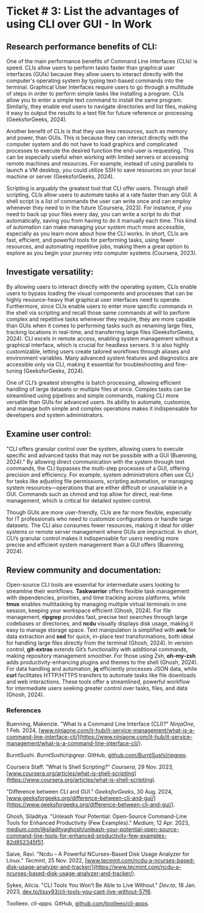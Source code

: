 # Ticket # 3: List the advantages of using CLI over GUI - In Work

## Research performance benefits of CLI:

One of the main performance benefits of Command Line Interfaces (CLIs) is speed. CLIs allow users to perform tasks faster than graphical user interfaces (GUIs) because they allow users to interact directly with the computer's operating system by typing text-based commands into the terminal. Graphical User Interfaces require users to go through a multitude of steps in order to perform simple tasks like installing a program. CLIs allow you to enter a simple text command to install the same program. Similarly, they enable end users to navigate directories and list files, making it easy to output the results to a text file for future reference or processing (GeeksforGeeks, 2024).

Another benefit of CLIs is that they use less resources, such as memory and power, than GUIs. This is because they can interact directly with the computer system and do not have to load graphics and complicated processes to execute the desired function the end-user is requesting. This can be especially useful when working with limited servers or accessing remote machines and resources. For example, instead of using parallels to launch a VM desktop, you could utilize SSH to save resources on your local machine or server (GeeksforGeeks, 2024).  

Scripting is arguably the greatest tool that CLI offer users. Through shell scripting, CLIs allow users to automate tasks at a rate faster than any GUI. A shell script is a list of commands the user can write once and can employ whenever they need to in the future (Coursera, 2023). For instance, if you need to back up your files every day, you can write a script to do that automatically, saving you from having to do it manually each time. This kind of automation can make managing your system much more accessible, especially as you learn more about how the CLI works. In short, CLIs are fast, efficient, and powerful tools for performing tasks, using fewer resources, and automating repetitive jobs, making them a great option to explore as you begin your journey into computer systems (Coursera, 2023).

## Investigate versatility:

By allowing users to interact directly with the operating system, CLIs enable users to bypass loading the visual components and processes that can be highly resource-heavy that graphical user interfaces need to operate. Furthermore, since CLIs enable users to enter more specific commands in the shell via scripting and recall those same commands at will to perform complex and repetitive tasks whenever they require, they are more capable than GUIs when it comes to performing tasks such as renaming large files, tracking locations in real-time, and transferring large files (GeeksforGeeks, 2024).
CLI excels in remote access, enabling system management without a graphical interface, which is crucial for headless servers. It is also highly customizable, letting users create tailored workflows through aliases and environment variables. Many advanced system features and diagnostics are accessible only via CLI, making it essential for troubleshooting and fine-tuning (GeeksforGeeks, 2024).

One of CLI’s greatest strengths is batch processing, allowing efficient handling of large datasets or multiple files at once. Complex tasks can be streamlined using pipelines and simple commands, making CLI more versatile than GUIs for advanced users. Its ability to automate, customize, and manage both simple and complex operations makes it indispensable for developers and system administrators.

## Examine user control:

"CLI offers granular control over the system, allowing users to execute specific and advanced tasks that may not be possible with a GUI (Buenning, 2024)." By allowing direct communication with the system through text commands, the CLI bypasses the multi-step processes of a GUI, offering precision and efficiency.
For example, system administrators often use CLI for tasks like adjusting file permissions, scripting automation, or managing system resources—operations that are either difficult or unavailable in a GUI. Commands such as chmod and top allow for direct, real-time management, which is critical for detailed system control. 

Though GUIs are more user-friendly, CLIs are far more flexible, especially for IT professionals who need to customize configurations or handle large datasets. The CLI also consumes fewer resources, making it ideal for older systems or remote server management where GUIs are impractical.
In short, CLI’s granular control makes it indispensable for users needing more precise and efficient system management than a GUI offers (Buenning, 2024).

## Review community and documentation:

Open-source CLI tools are essential for intermediate users looking to streamline their workflows. **Taskwarrior** offers flexible task management with dependencies, priorities, and time tracking across platforms, while **tmux** enables multitasking by managing multiple virtual terminals in one session, keeping your workspace efficient (Ghosh, 2024).
For file management, **ripgrep** provides fast, precise text searches through large codebases or directories, and **ncdu** visually displays disk usage, making it easy to manage storage space. Text manipulation is simplified with **awk** for data extraction and **sed** for quick, in-place text transformations, both ideal for handling large files directly from the terminal (Ghosh, 2024).
In version control, **git-extras** extends Git’s functionality with additional commands, making repository management smoother. For those using Zsh, **oh-my-zsh** adds productivity-enhancing plugins and themes to the shell (Ghosh, 2024). 
For data handling and automation, **jq** efficiently processes JSON data, while **curl** facilitates HTTP/HTTPS transfers to automate tasks like file downloads and web interactions. These tools offer a streamlined, powerful workflow for intermediate users seeking greater control over tasks, files, and data (Ghosh, 2024).



### References

Buenning, Makenzie. "What Is a Command Line Interface (CLI)?" *NinjaOne*, 1 Feb. 2024, [www.ninjaone.com/it-hub/it-service-management/what-is-a-command-line-interface-cli/](https://www.ninjaone.com/it-hub/it-service-management/what-is-a-command-line-interface-cli/).

BurntSushi. *BurntSushi/ripgrep*. GitHub, [github.com/BurntSushi/ripgrep](https://github.com/BurntSushi/ripgrep).

Coursera Staff. "What Is Shell Scripting?" *Coursera*, 29 Nov. 2023, [www.coursera.org/articles/what-is-shell-scripting](https://www.coursera.org/articles/what-is-shell-scripting).

"Difference between CLI and GUI." *GeeksforGeeks*, 30 Aug. 2024, [www.geeksforgeeks.org/difference-between-cli-and-gui/](https://www.geeksforgeeks.org/difference-between-cli-and-gui/).

Ghosh, Siladitya. "Unleash Your Potential: Open-Source Command-Line Tools for Enhanced Productivity (Few Examples)." *Medium*, 12 Apr. 2023, [medium.com/@siladityaghosh/unleash-your-potential-open-source-command-line-tools-for-enhanced-productivity-few-examples-82d852345f51](https://medium.com/@siladityaghosh/unleash-your-potential-open-source-command-line-tools-for-enhanced-productivity-few-examples-82d852345f51).

Saive, Ravi. "Ncdu – A Powerful NCurses-Based Disk Usage Analyzer for Linux." *Tecmint*, 25 Nov. 2022, [www.tecmint.com/ncdu-a-ncurses-based-disk-usage-analyzer-and-tracker/](https://www.tecmint.com/ncdu-a-ncurses-based-disk-usage-analyzer-and-tracker/).

Sykes, Alicia. "CLI Tools You Won’t Be Able to Live Without." *Dev.to*, 18 Jan. 2023, [dev.to/lissy93/cli-tools-you-cant-live-without-57f6](https://dev.to/lissy93/cli-tools-you-cant-live-without-57f6).

Toolleeo. *cli-apps*. GitHub, [github.com/toolleeo/cli-apps](https://github.com/toolleeo/cli-apps).

